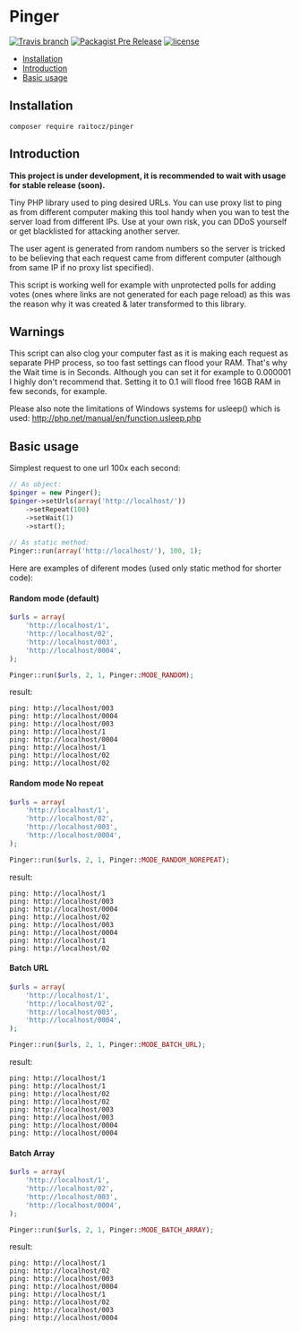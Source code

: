 # Pinger
[![Travis branch](https://img.shields.io/travis/raitocz/pinger/master.svg?style=flat-square)](https://github.com/raitocz/pinger)
[![Packagist Pre Release](https://img.shields.io/packagist/vpre/raitocz/pinger.svg?style=flat-square)](https://github.com/raitocz/pinger)
[![license](https://img.shields.io/github/license/raitocz/pinger.svg?style=flat-square)](https://github.com/raitocz/pinger)

- [Installation](#installation)
- [Introduction](#introduction)
- [Basic usage](#basic-usage)

## Installation

`composer require raitocz/pinger`

## Introduction

**This project is under development, it is recommended to wait with usage for stable release (soon).**

Tiny PHP library used to ping desired URLs. You can use proxy list to ping as from different computer making this tool
handy when you wan to test the server load from different IPs. Use at your own risk, you can DDoS yourself or get
blacklisted for attacking another server.

The user agent is generated from random numbers so the server is tricked to be believing that each request came from
different computer (although from same IP if no proxy list specified).

This script is working well for example with unprotected polls for adding votes (ones where links are not generated
for each page reload) as this was the reason why it was created & later transformed to this library.

## Warnings

This script can also clog your computer fast as it is making each request as separate PHP process, so too fast settings
can flood your RAM. That's why the Wait time is in Seconds. Although you can set it for example to 0.000001 I highly 
don't recommend that. Setting it to 0.1 will flood free 16GB RAM in few seconds, for example.

Please also note the limitations of Windows systems for usleep() which is used: 
http://php.net/manual/en/function.usleep.php


## Basic usage

Simplest request to one url 100x each second:

```php
// As object:
$pinger = new Pinger();
$pinger->setUrls(array('http://localhost/'))
    ->setRepeat(100)
    ->setWait(1)
    ->start();
    
// As static method:
Pinger::run(array('http://localhost/'), 100, 1);
```

Here are examples of diferent modes (used only static method for shorter code):

#### Random mode (default)
```php
$urls = array(
    'http://localhost/1',
    'http://localhost/02',
    'http://localhost/003',
    'http://localhost/0004',    
);

Pinger::run($urls, 2, 1, Pinger::MODE_RANDOM);
```
result:
```text
ping: http://localhost/003
ping: http://localhost/0004
ping: http://localhost/003
ping: http://localhost/1
ping: http://localhost/0004
ping: http://localhost/1
ping: http://localhost/02
ping: http://localhost/02
```

#### Random mode No repeat
```php
$urls = array(
    'http://localhost/1',
    'http://localhost/02',
    'http://localhost/003',
    'http://localhost/0004',    
);

Pinger::run($urls, 2, 1, Pinger::MODE_RANDOM_NOREPEAT);
```
result:
```text
ping: http://localhost/1
ping: http://localhost/003
ping: http://localhost/0004
ping: http://localhost/02
ping: http://localhost/003
ping: http://localhost/0004
ping: http://localhost/1
ping: http://localhost/02
```

#### Batch URL
```php
$urls = array(
    'http://localhost/1',
    'http://localhost/02',
    'http://localhost/003',
    'http://localhost/0004',    
);

Pinger::run($urls, 2, 1, Pinger::MODE_BATCH_URL);
```
result:
```text
ping: http://localhost/1
ping: http://localhost/1
ping: http://localhost/02
ping: http://localhost/02
ping: http://localhost/003
ping: http://localhost/003
ping: http://localhost/0004
ping: http://localhost/0004
```

#### Batch Array
```php
$urls = array(
    'http://localhost/1',
    'http://localhost/02',
    'http://localhost/003',
    'http://localhost/0004',    
);

Pinger::run($urls, 2, 1, Pinger::MODE_BATCH_ARRAY);
```
result:
```text
ping: http://localhost/1
ping: http://localhost/02
ping: http://localhost/003
ping: http://localhost/0004
ping: http://localhost/1
ping: http://localhost/02
ping: http://localhost/003
ping: http://localhost/0004
```